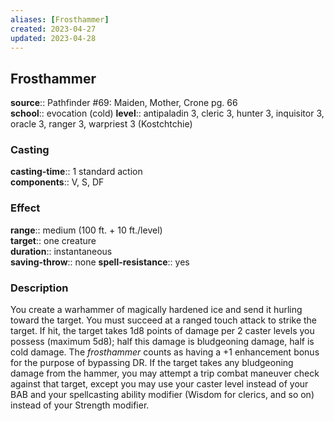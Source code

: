 ```yaml
---
aliases: [Frosthammer]
created: 2023-04-27
updated: 2023-04-28
---
```


## Frosthammer

**source**:: Pathfinder \#69: Maiden, Mother, Crone pg. 66  
**school**:: evocation (cold)
**level**:: antipaladin 3, cleric 3, hunter 3, inquisitor 3, oracle 3, ranger 3, warpriest 3 (Kostchtchie)

### Casting

**casting-time**:: 1 standard action  
**components**:: V, S, DF

### Effect

**range**:: medium (100 ft. + 10 ft./level)  
**target**:: one creature  
**duration**:: instantaneous  
**saving-throw**:: none
**spell-resistance**:: yes

### Description

You create a warhammer of magically hardened ice and send it hurling toward the target. You must succeed at a ranged touch attack to strike the target. If hit, the target takes 1d8 points of damage per 2 caster levels you possess (maximum 5d8); half this damage is bludgeoning damage, half is cold damage. The *frosthammer* counts as having a +1 enhancement bonus for the purpose of bypassing DR. If the target takes any bludgeoning damage from the hammer, you may attempt a trip combat maneuver check against that target, except you may use your caster level instead of your BAB and your spellcasting ability modifier (Wisdom for clerics, and so on) instead of your Strength modifier.
